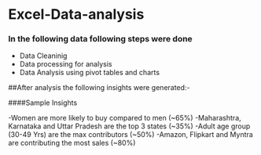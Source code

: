 # Excel-Data-analysis
### In the following data following steps were done
- Data Cleaninig
- Data processing for analysis
- Data Analysis using pivot tables and charts

##After analysis the following insights were generated:-

####Sample Insights

-Women are more likely to buy compared to men (~65%)
-Maharashtra, Karnataka and Uttar Pradesh are the top 3 states (~35%)
-Adult age group (30-49 Yrs) are the max contributors (~50%)
-Amazon, Flipkart and Myntra are contributing the most sales (~80%)

